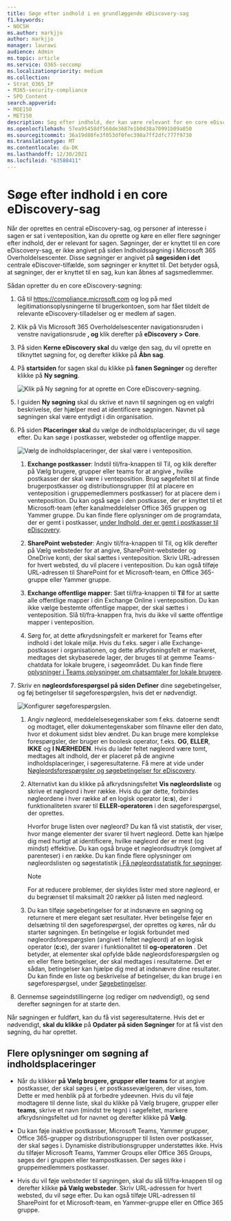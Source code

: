```yaml
---
title: Søge efter indhold i en grundlæggende eDiscovery-sag
f1.keywords:
- NOCSH
ms.author: markjjo
author: markjjo
manager: laurawi
audience: Admin
ms.topic: article
ms.service: O365-seccomp
ms.localizationpriority: medium
ms.collection:
- Strat_O365_IP
- M365-security-compliance
- SPO_Content
search.appverid:
- MOE150
- MET150
description: Søg efter indhold, der kan være relevant for en core eDiscovery-sag.
ms.openlocfilehash: 57ea95458df568de3687e1b0d38a70991b09a850
ms.sourcegitcommit: 36a19d80fe3f053df0fec398a7ff2dfc777f9730
ms.translationtype: MT
ms.contentlocale: da-DK
ms.lasthandoff: 12/30/2021
ms.locfileid: "63588411"
---
```

# <a name="search-for-content-in-a-core-ediscovery-case"></a>Søge efter indhold i en core eDiscovery-sag

Når der oprettes en central eDiscovery-sag, og personer af interesse i sagen er sat i venteposition, kan du oprette og køre en eller flere søgninger efter indhold, der er relevant for sagen. Søgninger, der er knyttet til en core eDiscovery-sag, er ikke  angivet på siden Indholdssøgning i Microsoft 365 Overholdelsescenter. Disse søgninger er angivet på **søgesiden i det** centrale eDiscover-tilfælde, som søgninger er knyttet til. Det betyder også, at søgninger, der er knyttet til en sag, kun kan åbnes af sagsmedlemmer.

Sådan opretter du en core eDiscovery-søgning:
  
1. Gå til <https://compliance.microsoft.com> og log på med legitimationsoplysningerne til brugerkontoen, som har fået tildelt de relevante eDiscovery-tilladelser og er medlem af sagen.

2. Klik på Vis Microsoft 365 Overholdelsescenter navigationsruden i venstre navigationsrude **, og** klik derefter på **eDiscovery > Core**.

3. På siden **Kerne eDiscovery skal** du vælge den sag, du vil oprette en tilknyttet søgning for, og derefter klikke på **Åbn sag**.

4. På **startsiden** for sagen skal du klikke på **fanen Søgninger** og derefter klikke på **Ny søgning**.

   ![Klik på Ny søgning for at oprette en Core eDiscovery-søgning.](../media/CoreeDiscoverySearch1.png)

5. I guiden **Ny søgning** skal du skrive et navn til søgningen og en valgfri beskrivelse, der hjælper med at identificere søgningen. Navnet på søgningen skal være entydigt i din organisation.

6. På siden **Placeringer skal** du vælge de indholdsplaceringer, du vil søge efter. Du kan søge i postkasser, websteder og offentlige mapper.

    ![Vælg de indholdsplaceringer, der skal være i venteposition.](../media/ContentSearchLocations.png)
  
   1. **Exchange postkasser**: Indstil til/fra-knappen  til Til, og klik derefter på Vælg brugere, grupper eller teams for at angive **,** hvilke postkasser der skal være i venteposition. Brug søgefeltet til at finde brugerpostkasser og distributionsgrupper (til at placere en venteposition i gruppemedlemmers postkasser) for at placere dem i venteposition. Du kan også søge i den postkasse, der er knyttet til et Microsoft-team (efter kanalmeddelelser Office 365 gruppen og Yammer gruppe. Du kan finde flere oplysninger om de programdata, der er gemt i postkasser, [under Indhold, der er gemt i postkasser til eDiscovery](what-is-stored-in-exo-mailbox.md).

   2. **SharePoint websteder**: Angiv til/fra-knappen til Til, og klik derefter  på Vælg websteder for at angive, SharePoint-websteder og OneDrive konti, der skal sættes i venteposition. Skriv URL-adressen for hvert websted, du vil placere i venteposition. Du kan også tilføje URL-adressen til SharePoint for et Microsoft-team, en Office 365-gruppe eller Yammer gruppe.
  
   3. **Exchange offentlige mapper**: Sæt til/fra-knappen til **Til** for at sætte alle offentlige mapper i din Exchange Online i venteposition. Du kan ikke vælge bestemte offentlige mapper, der skal sættes i venteposition. Slå til/fra-knappen fra, hvis du ikke vil sætte offentlige mapper i venteposition.
  
   4. Sørg for, at dette afkrydsningsfelt er markeret for Teams efter indhold i det lokale miljø. Hvis du f.eks. søger i alle Exchange-postkasser i organisationen, og dette afkrydsningsfelt er markeret, medtages det skybaserede lager, der bruges til at gemme Teams-chatdata for lokale brugere, i søgeområdet. Du kan finde flere [oplysninger i Teams oplysninger om chatsamtaler for lokale brugere](search-cloud-based-mailboxes-for-on-premises-users.md).

7. Skriv en **nøgleordsforespørgsel på siden Definer** dine søgebetingelser, og føj betingelser til søgeforespørgslen, hvis det er nødvendigt.

   ![Konfigurer søgeforespørgslen.](../media/ContentSearchQuery.png)

   1. Angiv nøgleord, meddelelsesegenskaber som f.eks. datoerne sendt og modtaget, eller dokumentegenskaber som filnavne eller den dato, hvor et dokument sidst blev ændret. Du kan bruge mere komplekse forespørgsler, der bruger en boolesk operator, f.eks. **OG**, **ELLER**, **IKKE** og **I NÆRHEDEN**. Hvis du lader feltet nøgleord være tomt, medtages alt indhold, der er placeret på de angivne indholdsplaceringer, i søgeresultaterne. Få mere at vide under [Nøgleordsforespørgsler og søgebetingelser for eDiscovery](keyword-queries-and-search-conditions.md).

   2. Alternativt kan du klikke på afkrydsningsfeltet **Vis nøgleordsliste** og skrive et nøgleord i hver række. Hvis du gør dette, forbindes nøgleordene i hver række af en logisk operator (**c:s**), der i funktionaliteten svarer til **ELLER-operatoren** i den søgeforespørgsel, der oprettes.

      Hvorfor bruge listen over nøgleord? Du kan få vist statistik, der viser, hvor mange elementer der svarer til hvert nøgleord. Dette kan hjælpe dig med hurtigt at identificere, hvilke nøgleord der er mest (og mindst) effektive. Du kan også bruge et nøgleordsudtryk (omgivet af parenteser) i en række. Du kan finde flere oplysninger om nøgleordslisten og søgestatistik [i Få nøgleordsstatistik for søgninger](view-keyword-statistics-for-content-search.md#get-keyword-statistics-for-searches).

      > [!NOTE]
      > For at reducere problemer, der skyldes lister med store nøgleord, er du begrænset til maksimalt 20 rækker på listen med nøgleord.

   3. Du kan tilføje søgebetingelser for at indsnævre en søgning og returnere et mere elegant sæt resultater. Hver betingelse føjer en delsætning til den søgeforespørgsel, der oprettes og køres, når du starter søgningen. En betingelse er logisk forbundet med nøgleordsforespørgslen (angivet i feltet nøgleord) af en logisk operator (**c:c**), der svarer i funktionalitet til **og-operatoren** . Det betyder, at elementer skal opfylde både nøgleordsforespørgslen og en eller flere betingelser, der skal medtages i resultaterne. Det er sådan, betingelser kan hjælpe dig med at indsnævre dine resultater. Du kan finde en liste og beskrivelse af betingelser, du kan bruge i en søgeforespørgsel, under [Søgebetingelser](keyword-queries-and-search-conditions.md#search-conditions).

8. Gennemse søgeindstillingerne (og rediger om nødvendigt), og send derefter søgningen for at starte den.

Når søgningen er fuldført, kan du få vist søgeresultaterne. Hvis det er nødvendigt, **skal du klikke** på **Opdater på siden Søgninger** for at få vist den søgning, du har oprettet.

## <a name="more-information-about-searching-content-locations"></a>Flere oplysninger om søgning af indholdsplaceringer

- Når du klikker **på Vælg brugere, grupper eller teams** for at angive postkasser, der skal søges i, er postkassevælgeren, der vises, tom. Dette er med henblik på at forbedre ydeevnen. Hvis du vil føje modtagere til denne liste, skal du klikke på Vælg brugere, grupper eller **teams**, skrive et navn (mindst tre tegn) i søgefeltet, markere afkrydsningsfeltet ud for navnet og derefter klikke på **Vælg**.

- Du kan føje inaktive postkasser, Microsoft Teams, Yammer grupper, Office 365-grupper og distributionsgrupper til listen over postkasser, der skal søges i. Dynamiske distributionsgrupper understøttes ikke. Hvis du tilføjer Microsoft Teams, Yammer Groups eller Office 365 Groups, søges der i gruppen eller teampostkassen. Der søges ikke i gruppemedlemmers postkasser.

- Hvis du vil føje websteder til søgningen, skal du slå til/fra-knappen til og derefter klikke **på Vælg websteder**. Skriv URL-adressen for hvert websted, du vil søge efter. Du kan også tilføje URL-adressen til SharePoint for et Microsoft-team, en Yammer-gruppe eller en Office 365 gruppe.
